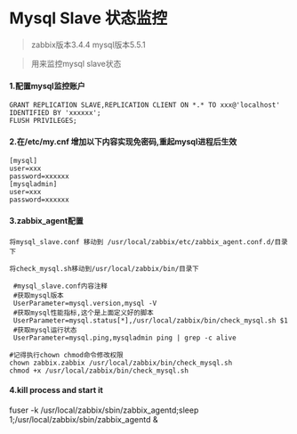 # Mysql Slave 状态监控
> zabbix版本3.4.4  mysql版本5.5.1

> 用来监控mysql slave状态



#### 1.配置mysql监控账户

```
GRANT REPLICATION SLAVE,REPLICATION CLIENT ON *.* TO xxx@'localhost' IDENTIFIED BY 'xxxxxx';
FLUSH PRIVILEGES;
```

#### 2.在/etc/my.cnf 增加以下内容实现免密码,重起mysql进程后生效
```
[mysql]
user=xxx
password=xxxxxx
[mysqladmin]
user=xxx
password=xxxxxx
```


#### 3.zabbix_agent配置
`将mysql_slave.conf 移动到 /usr/local/zabbix/etc/zabbix_agent.conf.d/目录下`

`将check_mysql.sh移动到/usr/local/zabbix/bin/目录下`

```
 #mysql_slave.conf内容注释
 #获取mysql版本
 UserParameter=mysql.version,mysql -V
 #获取mysql性能指标,这个是上面定义好的脚本
 UserParameter=mysql.status[*],/usr/local/zabbix/bin/check_mysql.sh $1
 #获取mysql运行状态
 UserParameter=mysql.ping,mysqladmin ping | grep -c alive
```

```
#记得执行chown chmod命令修改权限
chown zabbix.zabbix /usr/local/zabbix/bin/check_mysql.sh
chmod +x /usr/local/zabbix/bin/check_mysql.sh
```

#### 4.kill process and start it 
fuser -k /usr/local/zabbix/sbin/zabbix_agentd;sleep 1;/usr/local/zabbix/sbin/zabbix_agentd &
